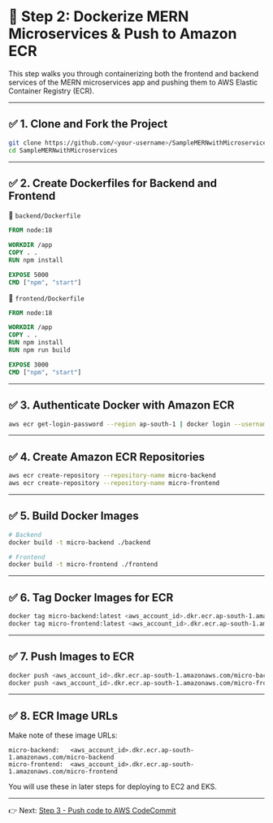 # 🐳 Step 2: Dockerize MERN Microservices & Push to Amazon ECR

This step walks you through containerizing both the frontend and backend services of the MERN microservices app and pushing them to AWS Elastic Container Registry (ECR).

---

## ✅ 1. Clone and Fork the Project

```bash
git clone https://github.com/<your-username>/SampleMERNwithMicroservices.git
cd SampleMERNwithMicroservices
```

---

## ✅ 2. Create Dockerfiles for Backend and Frontend

📁 `backend/Dockerfile`
```Dockerfile
FROM node:18

WORKDIR /app
COPY . .
RUN npm install

EXPOSE 5000
CMD ["npm", "start"]
```

📁 `frontend/Dockerfile`
```Dockerfile
FROM node:18

WORKDIR /app
COPY . .
RUN npm install
RUN npm run build

EXPOSE 3000
CMD ["npm", "start"]
```

---

## ✅ 3. Authenticate Docker with Amazon ECR

```bash
aws ecr get-login-password --region ap-south-1 | docker login --username AWS --password-stdin <aws_account_id>.dkr.ecr.ap-south-1.amazonaws.com
```

---

## ✅ 4. Create Amazon ECR Repositories

```bash
aws ecr create-repository --repository-name micro-backend
aws ecr create-repository --repository-name micro-frontend
```

---

## ✅ 5. Build Docker Images

```bash
# Backend
docker build -t micro-backend ./backend

# Frontend
docker build -t micro-frontend ./frontend
```

---

## ✅ 6. Tag Docker Images for ECR

```bash
docker tag micro-backend:latest <aws_account_id>.dkr.ecr.ap-south-1.amazonaws.com/micro-backend
docker tag micro-frontend:latest <aws_account_id>.dkr.ecr.ap-south-1.amazonaws.com/micro-frontend
```

---

## ✅ 7. Push Images to ECR

```bash
docker push <aws_account_id>.dkr.ecr.ap-south-1.amazonaws.com/micro-backend
docker push <aws_account_id>.dkr.ecr.ap-south-1.amazonaws.com/micro-frontend
```

---

## ✅ 8. ECR Image URLs

Make note of these image URLs:
```
micro-backend:   <aws_account_id>.dkr.ecr.ap-south-1.amazonaws.com/micro-backend
micro-frontend:  <aws_account_id>.dkr.ecr.ap-south-1.amazonaws.com/micro-frontend
```

You will use these in later steps for deploying to EC2 and EKS.

---

👉 Next: [Step 3 - Push code to AWS CodeCommit](../03_codecommit_repo)